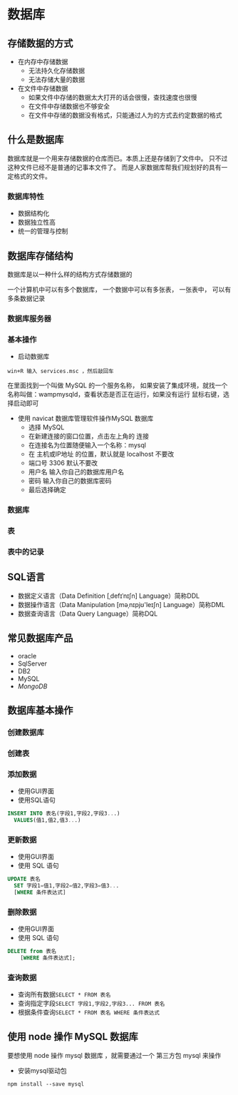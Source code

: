 # 数据库

## 存储数据的方式

- 在内存中存储数据
  + 无法持久化存储数据
  + 无法存储大量的数据
- 在文件中存储数据
  + 如果文件中存储的数据太大打开的话会很慢，查找速度也很慢
  + 在文件中存储数据也不够安全
  + 在文件中存储的数据没有格式，只能通过人为的方式去约定数据的格式

## 什么是数据库

数据库就是一个用来存储数据的仓库而已。本质上还是存储到了文件中。
只不过这种文件已经不是普通的记事本文件了。
而是人家数据库帮我们规划好的具有一定格式的文件。

### 数据库特性

- 数据结构化
- 数据独立性高
- 统一的管理与控制

## 数据库存储结构

数据库是以一种什么样的结构方式存储数据的

一个计算机中可以有多个数据库，
一个数据中可以有多张表，
一张表中， 可以有多条数据记录

### 数据库服务器

### 基本操作

- 启动数据库

```
win+R 输入 services.msc ，然后敲回车
```

在里面找到一个叫做 MySQL 的一个服务名称，
如果安装了集成环境，就找一个名称叫做：wampmysqld，查看状态是否正在运行，如果没有运行
鼠标右键，选择启动即可

- 使用 navicat 数据库管理软件操作MySQL 数据库
  + 选择 MySQL
  + 在新建连接的窗口位置，点击左上角的 连接
  + 在连接名为位置随便输入一个名称：mysql
  + 在 主机或IP地址 的位置，默认就是 localhost  不要改
  + 端口号 3306 默认不要改
  + 用户名 输入你自己的数据库用户名
  + 密码  输入你自己的数据库密码
  + 最后选择确定


### 数据库

### 表

### 表中的记录

## SQL语言

- 数据定义语言（Data Definition  [ˌdefɪˈnɪʃn]  Language）简称DDL
- 数据操作语言（Data Manipulation [məˌnɪpjʊ'leɪʃn] Language）简称DML 
- 数据查询语言（Data Query Language）简称DQL

## 常见数据库产品

- oracle
- SqlServer
- DB2
- MySQL
- _MongoDB_

## 数据库基本操作

### 创建数据库

### 创建表

### 添加数据

- 使用GUI界面
- 使用SQL语句

```sql
INSERT INTO 表名(字段1,字段2,字段3...)
  VALUES(值1,值2,值3...)
```

### 更新数据

- 使用GUI界面
- 使用 SQL 语句

```sql
UPDATE 表名
  SET 字段1=值1,字段2=值2,字段3=值3...
  [WHERE 条件表达式]
```

### 删除数据

- 使用GUI界面
- 使用 SQL 语句

```sql
DELETE from 表名
    [WHERE 条件表达式];
```

### 查询数据

- 查询所有数据`SELECT * FROM 表名`
- 查询指定字段`SELECT 字段1,字段2,字段3... FROM 表名`
- 根据条件查询`SELECT * FROM 表名 WHERE 条件表达式`

## 使用 node 操作 MySQL 数据库

要想使用 node 操作 mysql 数据库 ，就需要通过一个 第三方包 mysql  来操作

- 安装mysql驱动包

```
npm install --save mysql
```

